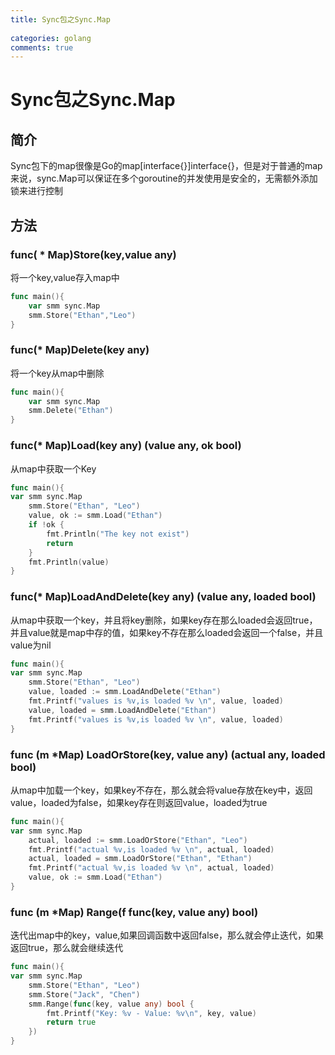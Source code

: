 ```yaml
---
title: Sync包之Sync.Map
 
categories: golang
comments: true
---
```


# Sync包之Sync.Map

## 简介

Sync包下的map很像是Go的map[interface{}]interface{}，但是对于普通的map来说，sync.Map可以保证在多个goroutine的并发使用是安全的，无需额外添加锁来进行控制

<!--more-->



## 方法

### func( * Map)Store(key,value any)

将一个key,value存入map中

```go
func main(){
	var smm sync.Map
	smm.Store("Ethan","Leo")
}
```

### func(* Map)Delete(key any)

将一个key从map中删除

```go
func main(){
	var smm sync.Map
	smm.Delete("Ethan")
}
```

### func(* Map)Load(key any) (value any, ok bool)

从map中获取一个Key

```go
func main(){
var smm sync.Map
	smm.Store("Ethan", "Leo")
	value, ok := smm.Load("Ethan")
	if !ok {
		fmt.Println("The key not exist")
		return
	}
	fmt.Println(value)
}
```

### func(* Map)LoadAndDelete(key any) (value any, loaded bool)

从map中获取一个key，并且将key删除，如果key存在那么loaded会返回true，并且value就是map中存的值，如果key不存在那么loaded会返回一个false，并且value为nil

```go
func main(){
var smm sync.Map
	smm.Store("Ethan", "Leo")
	value, loaded := smm.LoadAndDelete("Ethan")
	fmt.Printf("values is %v,is loaded %v \n", value, loaded)
	value, loaded = smm.LoadAndDelete("Ethan")
	fmt.Printf("values is %v,is loaded %v \n", value, loaded)
}
```

### func (m *Map) LoadOrStore(key, value any) (actual any, loaded bool)

从map中加载一个key，如果key不存在，那么就会将value存放在key中，返回value，loaded为false，如果key存在则返回value，loaded为true

```go
func main(){
var smm sync.Map
	actual, loaded := smm.LoadOrStore("Ethan", "Leo")
	fmt.Printf("actual %v,is loaded %v \n", actual, loaded)
	actual, loaded = smm.LoadOrStore("Ethan", "Ethan")
	fmt.Printf("actual %v,is loaded %v \n", actual, loaded)
	value, ok := smm.Load("Ethan")
}
```

### func (m *Map) Range(f func(key, value any) bool)

迭代出map中的key，value,如果回调函数中返回false，那么就会停止迭代，如果返回true，那么就会继续迭代

```go
func main(){
var smm sync.Map
	smm.Store("Ethan", "Leo")
	smm.Store("Jack", "Chen")
	smm.Range(func(key, value any) bool {
		fmt.Printf("Key: %v - Value: %v\n", key, value)
		return true
	})
}
```

